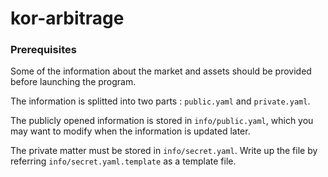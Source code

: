 # kor-arbitrage


### Prerequisites

Some of the information about the market and assets should be provided before launching the program.

The information is splitted into two parts : `public.yaml` and `private.yaml`.

The publicly opened information is stored in `info/public.yaml`, which you may want to modify when the information is updated later.

The private matter must be stored in `info/secret.yaml`. Write up the file by referring `info/secret.yaml.template` as a template file.